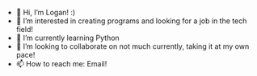 - 👋 Hi, I’m Logan! :)
- 👀 I’m interested in creating programs and looking for a job in the tech field!
- 🌱 I’m currently learning Python
- 💞️ I’m looking to collaborate on not much currently, taking it at my own pace!
- 📫 How to reach me: Email!

<!---
lswirple/lswirple is a ✨ special ✨ repository because its `README.md` (this file) appears on your GitHub profile.
You can click the Preview link to take a look at your changes.
--->
